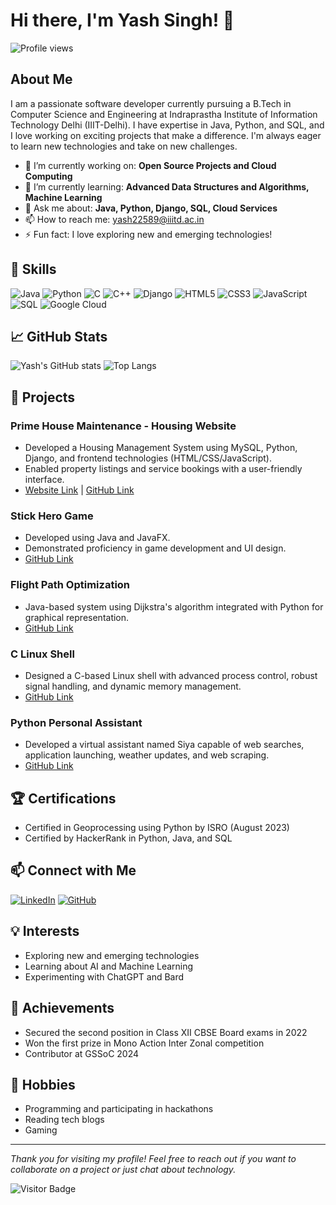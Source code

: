 # Hi there, I'm Yash Singh! 👋

![Profile views](https://shields.io/badge/Profile_Views-Count-brightgreen?style=for-the-badge)

## About Me
I am a passionate software developer currently pursuing a B.Tech in Computer Science and Engineering at Indraprastha Institute of Information Technology Delhi (IIIT-Delhi). I have expertise in Java, Python, and SQL, and I love working on exciting projects that make a difference. I'm always eager to learn new technologies and take on new challenges.

- 🔭 I’m currently working on: **Open Source Projects and Cloud Computing**
- 🌱 I’m currently learning: **Advanced Data Structures and Algorithms, Machine Learning**
- 💬 Ask me about: **Java, Python, Django, SQL, Cloud Services**
- 📫 How to reach me: yash22589@iiitd.ac.in
- ⚡ Fun fact: I love exploring new and emerging technologies!

## 🚀 Skills
![Java](https://img.shields.io/badge/Java-ED8B00?style=for-the-badge&logo=java&logoColor=white)
![Python](https://img.shields.io/badge/Python-3776AB?style=for-the-badge&logo=python&logoColor=white)
![C](https://img.shields.io/badge/C-00599C?style=for-the-badge&logo=c&logoColor=white)
![C++](https://img.shields.io/badge/C++-00599C?style=for-the-badge&logo=c%2B%2B&logoColor=white)
![Django](https://img.shields.io/badge/Django-092E20?style=for-the-badge&logo=django&logoColor=white)
![HTML5](https://img.shields.io/badge/HTML5-E34F26?style=for-the-badge&logo=html5&logoColor=white)
![CSS3](https://img.shields.io/badge/CSS3-1572B6?style=for-the-badge&logo=css3&logoColor=white)
![JavaScript](https://img.shields.io/badge/JavaScript-F7DF1E?style=for-the-badge&logo=javascript&logoColor=black)
![SQL](https://img.shields.io/badge/SQL-4479A1?style=for-the-badge&logo=sql&logoColor=white)
![Google Cloud](https://img.shields.io/badge/Google_Cloud-4285F4?style=for-the-badge&logo=google-cloud&logoColor=white)

## 📈 GitHub Stats
![Yash's GitHub stats](https://github-readme-stats.vercel.app/api?username=YSULTRA&show_icons=true&theme=radical)
![Top Langs](https://github-readme-stats.vercel.app/api/top-langs/?username=YSULTRA&layout=compact&theme=radical)

## 💼 Projects

### Prime House Maintenance - Housing Website
- Developed a Housing Management System using MySQL, Python, Django, and frontend technologies (HTML/CSS/JavaScript).
- Enabled property listings and service bookings with a user-friendly interface.
- [Website Link](https://yashiiitd.pythonanywhere.com/) | [GitHub Link](https://github.com/YSULTRA/Prime-House-Maintenance)

### Stick Hero Game
- Developed using Java and JavaFX.
- Demonstrated proficiency in game development and UI design.
- [GitHub Link](https://github.com/YSULTRA/StickHeroGame)

### Flight Path Optimization
- Java-based system using Dijkstra's algorithm integrated with Python for graphical representation.
- [GitHub Link](https://github.com/YSULTRA/Flight_Path_Optmization)

### C Linux Shell
- Designed a C-based Linux shell with advanced process control, robust signal handling, and dynamic memory management.
- [GitHub Link](https://github.com/YSULTRA/CLinuxShell)

### Python Personal Assistant
- Developed a virtual assistant named Siya capable of web searches, application launching, weather updates, and web scraping.
- [GitHub Link](https://github.com/YSULTRA/SIYA)

## 🏆 Certifications
- Certified in Geoprocessing using Python by ISRO (August 2023)
- Certified by HackerRank in Python, Java, and SQL

## 📫 Connect with Me
[![LinkedIn](https://img.shields.io/badge/LinkedIn-%230077B5.svg?style=for-the-badge&logo=linkedin&logoColor=white)](https://www.linkedin.com/in/yash-singh-a1990025b/)
[![GitHub](https://img.shields.io/badge/GitHub-%23121011.svg?style=for-the-badge&logo=github&logoColor=white)](https://github.com/YSULTRA)

## 💡 Interests
- Exploring new and emerging technologies
- Learning about AI and Machine Learning
- Experimenting with ChatGPT and Bard

## 🏅 Achievements
- Secured the second position in Class XII CBSE Board exams in 2022
- Won the first prize in Mono Action Inter Zonal competition
- Contributor at GSSoC 2024

## 🌟 Hobbies
- Programming and participating in hackathons
- Reading tech blogs
- Gaming

---

*Thank you for visiting my profile! Feel free to reach out if you want to collaborate on a project or just chat about technology.*

![Visitor Badge](https://visitor-badge.laobi.icu/badge?page_id=YSULTRA.YSULTRA)
